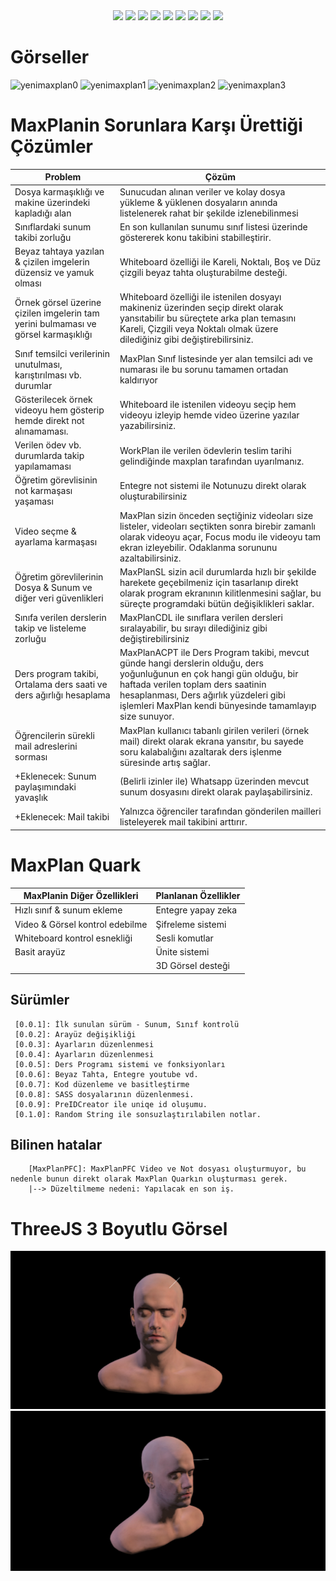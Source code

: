 <div align='center'><img src="https://img.shields.io/badge/vite-%23646CFF.svg?style=for-the-badge&logo=vite&logoColor=white"/> <img src="https://img.shields.io/badge/tauri-%2324C8DB.svg?style=for-the-badge&logo=tauri&logoColor=%23FFFFFF"/> <img src="https://img.shields.io/badge/SASS-hotpink.svg?style=for-the-badge&logo=SASS&logoColor=white"/> <img src="https://img.shields.io/badge/react-%2320232a.svg?style=for-the-badge&logo=react&logoColor=%2361DAFB"/> <img src="https://img.shields.io/badge/node.js-6DA55F?style=for-the-badge&logo=node.js&logoColor=white"/> <img src="https://img.shields.io/badge/NPM-%23CB3837.svg?style=for-the-badge&logo=npm&logoColor=white"/> <img src="https://img.shields.io/badge/javascript-%23323330.svg?style=for-the-badge&logo=javascript&logoColor=%23F7DF1E"/> <img src="https://img.shields.io/badge/html5-%23E34F26.svg?style=for-the-badge&logo=html5&logoColor=white"/> <img src="https://img.shields.io/badge/css3-%231572B6.svg?style=for-the-badge&logo=css3&logoColor=white"/></div>


# Görseller

![yenimaxplan0](https://github.com/hacimertgokhan/MaxPlan/assets/64479768/9a3a50f7-e02d-44e9-bda0-efd3720beeb6)
![yenimaxplan1](https://github.com/hacimertgokhan/MaxPlan/assets/64479768/be348885-ff6c-4cd2-812c-17c7c1950b29)
![yenimaxplan2](https://github.com/hacimertgokhan/MaxPlan/assets/64479768/31ce93be-bd83-428e-b5a0-bfd94c471fc2)
![yenimaxplan3](https://github.com/hacimertgokhan/MaxPlan/assets/64479768/50b78683-a9fa-46ba-9e49-e35f2374ba9b)

# MaxPlanin Sorunlara Karşı Ürettiği Çözümler

| Problem                                                                            | Çözüm                                                                                                                                                                                                                                                               |
|------------------------------------------------------------------------------------|---------------------------------------------------------------------------------------------------------------------------------------------------------------------------------------------------------------------------------------------------------------------|
| Dosya karmaşıklığı ve makine üzerindeki kapladığı alan                             | Sunucudan alınan veriler ve kolay dosya yükleme & yüklenen dosyaların anında listelenerek rahat bir şekilde izlenebilinmesi                                                                                                                                         |
| Sınıflardaki sunum takibi zorluğu                                                  | En son kullanılan sunumu sınıf listesi üzerinde göstererek konu takibini stabilleştirir.                                                                                                                                                                            |
| Beyaz tahtaya yazılan & çizilen imgelerin düzensiz ve yamuk olması                 | Whiteboard özelliği ile Kareli, Noktalı, Boş ve Düz çizgili beyaz tahta oluşturabilme desteği.                                                                                                                                                                      |
| Örnek görsel üzerine çizilen imgelerin tam yerini bulmaması ve görsel karmaşıklığı | Whiteboard özelliği ile istenilen dosyayı makineniz üzerinden seçip direkt olarak yansıtabilir bu süreçtete arka plan temasını Kareli, Çizgili veya Noktalı olmak üzere dilediğiniz gibi değiştirebilirsiniz.                                                       |
| Sınıf temsilci verilerinin unutulması, karıştırılması vb. durumlar                 | MaxPlan Sınıf listesinde yer alan temsilci adı ve numarası ile bu sorunu tamamen ortadan kaldırıyor                                                                                                                                                                 |
| Gösterilecek örnek videoyu hem gösterip hemde direkt not alınamaması.              | Whiteboard ile istenilen videoyu seçip hem videoyu izleyip hemde video üzerine yazılar yazabilirsiniz.                                                                                                                                                              |
| Verilen ödev vb. durumlarda takip yapılamaması                                     | WorkPlan ile verilen ödevlerin teslim tarihi gelindiğinde maxplan tarafından uyarılmanız.                                                                                                                                                                           |
| Öğretim görevlisinin not karmaşası yaşaması                                        | Entegre not sistemi ile Notunuzu direkt olarak oluşturabilirsiniz                                                                                                                                                                                                   |
| Video seçme & ayarlama karmaşası                                                   | MaxPlan sizin önceden seçtiğiniz videoları size listeler, videoları seçtikten sonra birebir zamanlı olarak videoyu açar, Focus modu ile videoyu tam ekran izleyebilir. Odaklanma sorununu azaltabilirsiniz.                                                         |
| Öğretim görevlilerinin Dosya & Sunum ve diğer veri güvenlikleri                    | MaxPlanSL sizin acil durumlarda hızlı bir şekilde harekete geçebilmeniz için tasarlanıp direkt olarak program ekranının kilitlenmesini sağlar, bu süreçte programdaki bütün değişiklikleri saklar.                                                                  |
| Sınıfa verilen derslerin takip ve listeleme zorluğu                                | MaxPlanCDL ile sınıflara verilen dersleri sıralayabilir, bu sırayı dilediğiniz gibi değiştirebilirsiniz                                                                                                                                                             |
| Ders program takibi, Ortalama ders saati ve ders ağırlığı hesaplama                | MaxPlanACPT ile Ders Program takibi, mevcut günde hangi derslerin olduğu, ders yoğunluğunun en çok hangi gün olduğu, bir haftada verilen toplam ders saatinin hesaplanması, Ders ağırlık yüzdeleri gibi işlemleri MaxPlan kendi bünyesinde tamamlayıp size sunuyor. |
| Öğrencilerin sürekli mail adreslerini sorması                                      | MaxPlan kullanıcı tabanlı girilen verileri (örnek mail) direkt olarak ekrana yansıtır, bu sayede soru kalabalığını azaltarak ders işlenme süresinde artış sağlar.                                                                                                   |
| +Eklenecek: Sunum paylaşımındaki yavaşlık                                          | (Belirli izinler ile) Whatsapp üzerinden mevcut sunum dosyasını direkt olarak paylaşabilirsiniz.                                                                                                                                                                    |
| +Eklenecek: Mail takibi                                                            | Yalnızca öğrenciler tarafından gönderilen mailleri listeleyerek mail takibini arttırır.                                                                                                                                                                             |


# MaxPlan Quark
| MaxPlanin Diğer Özellikleri    | Planlanan Özellikler |
|--------------------------------|----------------------|
| Hızlı sınıf & sunum ekleme     | Entegre yapay zeka   |
| Video & Görsel kontrol edebilme | Şifreleme sistemi    |
| Whiteboard kontrol esnekliği   | Sesli komutlar       |
| Basit arayüz                   | Ünite sistemi        |
|                                | 3D Görsel desteği    |

## Sürümler
``` 
 [0.0.1]: İlk sunulan sürüm - Sunum, Sınıf kontrolü
 [0.0.2]: Arayüz değişikliği 
 [0.0.3]: Ayarların düzenlenmesi
 [0.0.4]: Ayarların düzenlenmesi
 [0.0.5]: Ders Programı sistemi ve fonksiyonları
 [0.0.6]: Beyaz Tahta, Entegre youtube vd.
 [0.0.7]: Kod düzenleme ve basitleştirme
 [0.0.8]: SASS dosyalarının düzenlenmesi.
 [0.0.9]: PreIDCreator ile uniqe id oluşumu.
 [0.1.0]: Random String ile sonsuzlaştırılabilen notlar.
```
## Bilinen hatalar
```
    [MaxPlanPFC]: MaxPlanPFC Video ve Not dosyası oluşturmuyor, bu nedenle bunun direkt olarak MaxPlan Quarkın oluşturması gerek.
    |--> Düzeltilmeme nedeni: Yapılacak en son iş. 
```

# ThreeJS 3 Boyutlu Görsel
![threejs1.png](doc%2Fthreejs1.png)
![threejs0.png](doc%2Fthreejs0.png)
